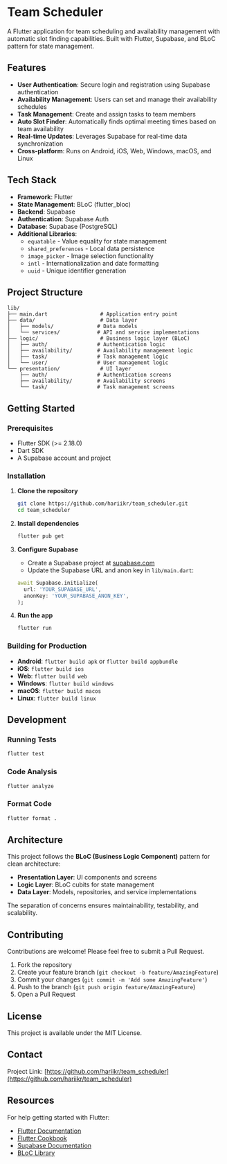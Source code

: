# Team Scheduler

A Flutter application for team scheduling and availability management with automatic slot finding capabilities. Built with Flutter, Supabase, and BLoC pattern for state management.

## Features

- **User Authentication**: Secure login and registration using Supabase authentication
- **Availability Management**: Users can set and manage their availability schedules
- **Task Management**: Create and assign tasks to team members
- **Auto Slot Finder**: Automatically finds optimal meeting times based on team availability
- **Real-time Updates**: Leverages Supabase for real-time data synchronization
- **Cross-platform**: Runs on Android, iOS, Web, Windows, macOS, and Linux

## Tech Stack

- **Framework**: Flutter
- **State Management**: BLoC (flutter_bloc)
- **Backend**: Supabase
- **Authentication**: Supabase Auth
- **Database**: Supabase (PostgreSQL)
- **Additional Libraries**:
  - `equatable` - Value equality for state management
  - `shared_preferences` - Local data persistence
  - `image_picker` - Image selection functionality
  - `intl` - Internationalization and date formatting
  - `uuid` - Unique identifier generation

## Project Structure

```
lib/
├── main.dart                 # Application entry point
├── data/                     # Data layer
│   ├── models/              # Data models
│   └── services/            # API and service implementations
├── logic/                    # Business logic layer (BLoC)
│   ├── auth/                # Authentication logic
│   ├── availability/        # Availability management logic
│   ├── task/                # Task management logic
│   └── user/                # User management logic
└── presentation/             # UI layer
    ├── auth/                # Authentication screens
    ├── availability/        # Availability screens
    └── task/                # Task management screens
```

## Getting Started

### Prerequisites

- Flutter SDK (>= 2.18.0)
- Dart SDK
- A Supabase account and project

### Installation

1. **Clone the repository**
   ```bash
   git clone https://github.com/hariikr/team_scheduler.git
   cd team_scheduler
   ```

2. **Install dependencies**
   ```bash
   flutter pub get
   ```

3. **Configure Supabase**
   - Create a Supabase project at [supabase.com](https://supabase.com)
   - Update the Supabase URL and anon key in `lib/main.dart`:
   ```dart
   await Supabase.initialize(
     url: 'YOUR_SUPABASE_URL',
     anonKey: 'YOUR_SUPABASE_ANON_KEY',
   );
   ```

4. **Run the app**
   ```bash
   flutter run
   ```

### Building for Production

- **Android**: `flutter build apk` or `flutter build appbundle`
- **iOS**: `flutter build ios`
- **Web**: `flutter build web`
- **Windows**: `flutter build windows`
- **macOS**: `flutter build macos`
- **Linux**: `flutter build linux`

## Development

### Running Tests

```bash
flutter test
```

### Code Analysis

```bash
flutter analyze
```

### Format Code

```bash
flutter format .
```

## Architecture

This project follows the **BLoC (Business Logic Component)** pattern for clean architecture:

- **Presentation Layer**: UI components and screens
- **Logic Layer**: BLoC cubits for state management
- **Data Layer**: Models, repositories, and service implementations

The separation of concerns ensures maintainability, testability, and scalability.

## Contributing

Contributions are welcome! Please feel free to submit a Pull Request.

1. Fork the repository
2. Create your feature branch (`git checkout -b feature/AmazingFeature`)
3. Commit your changes (`git commit -m 'Add some AmazingFeature'`)
4. Push to the branch (`git push origin feature/AmazingFeature`)
5. Open a Pull Request

## License

This project is available under the MIT License.

## Contact

Project Link: [https://github.com/hariikr/team_scheduler](https://github.com/hariikr/team_scheduler)

## Resources

For help getting started with Flutter:

- [Flutter Documentation](https://docs.flutter.dev/)
- [Flutter Cookbook](https://docs.flutter.dev/cookbook)
- [Supabase Documentation](https://supabase.com/docs)
- [BLoC Library](https://bloclibrary.dev/)

